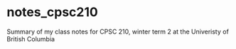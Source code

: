 # notes_cpsc210
Summary of my class notes for CPSC 210, winter term 2 at the Univeristy of British Columbia
